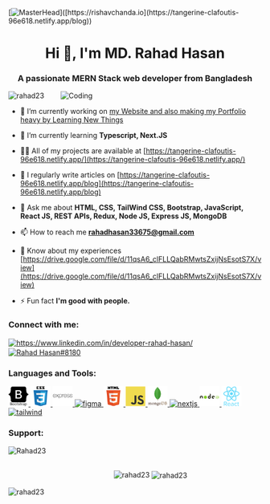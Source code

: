 [![MasterHead]([https://1.bp.blogspot.com/-7A4WynwLsMw/XbBpCXG8fHI/AAAAAAAAMt4/uOa1bpLskYgrwGbllhSu2SDj_Mig8SXJQCLcBGAsYHQ/s1600/2000_600px.gif](https://github.com/Rahad23/Rahad23/blob/81843607fc6cb603da78d2f58af2087d21791e3b/MERN-Stack-Web-Developer.png))]([https://rishavchanda.io](https://tangerine-clafoutis-96e618.netlify.app/blog))
<h1 align="center">Hi 👋, I'm MD. Rahad Hasan</h1>
<h3 align="center">A passionate MERN Stack web developer from Bangladesh</h3>

<img align="right" alt="Coding" width="400" src="https://camo.githubusercontent.com/e20822b4282c07ffd010cd05f855a6561d3b62358ca9e607e4901288dd748fcb/68747470733a2f2f63646e2e6472696262626c652e636f6d2f75736572732f323133313939332f73637265656e73686f74732f343934383733362f74686f75676874776f726b732d6769665f6472696262626c652e676966">

<p align="left"> <img src="https://komarev.com/ghpvc/?username=rahad23&label=Profile%20views&color=0e75b6&style=flat" alt="rahad23" /> </p>

- 🔭 I’m currently working on [my Website and also making my Portfolio heavy by Learning New Things](https://tangerine-clafoutis-96e618.netlify.app/)

- 🌱 I’m currently learning **Typescript, Next.JS**

- 👨‍💻 All of my projects are available at [https://tangerine-clafoutis-96e618.netlify.app/](https://tangerine-clafoutis-96e618.netlify.app/)

- 📝 I regularly write articles on [https://tangerine-clafoutis-96e618.netlify.app/blog](https://tangerine-clafoutis-96e618.netlify.app/blog)

- 💬 Ask me about **HTML, CSS, TailWind CSS, Bootstrap, JavaScript, React JS, REST APIs, Redux, Node JS, Express JS, MongoDB**

- 📫 How to reach me **rahadhasan33675@gmail.com**

- 📄 Know about my experiences [https://drive.google.com/file/d/11qsA6_clFLLQabRMwtsZxijNsEsotS7X/view](https://drive.google.com/file/d/11qsA6_clFLLQabRMwtsZxijNsEsotS7X/view)

- ⚡ Fun fact **I'm good with people.**

<h3 align="left">Connect with me:</h3>
<p align="left">
<a href="https://linkedin.com/in/https://www.linkedin.com/in/developer-rahad-hasan/" target="blank"><img align="center" src="https://raw.githubusercontent.com/rahuldkjain/github-profile-readme-generator/master/src/images/icons/Social/linked-in-alt.svg" alt="https://www.linkedin.com/in/developer-rahad-hasan/" height="30" width="40" /></a>
<a href="https://discord.gg/Rahad Hasan#8180" target="blank"><img align="center" src="https://raw.githubusercontent.com/rahuldkjain/github-profile-readme-generator/master/src/images/icons/Social/discord.svg" alt="Rahad Hasan#8180" height="30" width="40" /></a>
</p>

<h3 align="left">Languages and Tools:</h3>
<p align="left"> <a href="https://getbootstrap.com" target="_blank" rel="noreferrer"> <img src="https://raw.githubusercontent.com/devicons/devicon/master/icons/bootstrap/bootstrap-plain-wordmark.svg" alt="bootstrap" width="40" height="40"/> </a> <a href="https://www.w3schools.com/css/" target="_blank" rel="noreferrer"> <img src="https://raw.githubusercontent.com/devicons/devicon/master/icons/css3/css3-original-wordmark.svg" alt="css3" width="40" height="40"/> </a> <a href="https://expressjs.com" target="_blank" rel="noreferrer"> <img src="https://raw.githubusercontent.com/devicons/devicon/master/icons/express/express-original-wordmark.svg" alt="express" width="40" height="40"/> </a> <a href="https://www.figma.com/" target="_blank" rel="noreferrer"> <img src="https://www.vectorlogo.zone/logos/figma/figma-icon.svg" alt="figma" width="40" height="40"/> </a> <a href="https://www.w3.org/html/" target="_blank" rel="noreferrer"> <img src="https://raw.githubusercontent.com/devicons/devicon/master/icons/html5/html5-original-wordmark.svg" alt="html5" width="40" height="40"/> </a> <a href="https://developer.mozilla.org/en-US/docs/Web/JavaScript" target="_blank" rel="noreferrer"> <img src="https://raw.githubusercontent.com/devicons/devicon/master/icons/javascript/javascript-original.svg" alt="javascript" width="40" height="40"/> </a> <a href="https://www.mongodb.com/" target="_blank" rel="noreferrer"> <img src="https://raw.githubusercontent.com/devicons/devicon/master/icons/mongodb/mongodb-original-wordmark.svg" alt="mongodb" width="40" height="40"/> </a> <a href="https://nextjs.org/" target="_blank" rel="noreferrer"> <img src="https://cdn.worldvectorlogo.com/logos/nextjs-2.svg" alt="nextjs" width="40" height="40"/> </a> <a href="https://nodejs.org" target="_blank" rel="noreferrer"> <img src="https://raw.githubusercontent.com/devicons/devicon/master/icons/nodejs/nodejs-original-wordmark.svg" alt="nodejs" width="40" height="40"/> </a> <a href="https://reactjs.org/" target="_blank" rel="noreferrer"> <img src="https://raw.githubusercontent.com/devicons/devicon/master/icons/react/react-original-wordmark.svg" alt="react" width="40" height="40"/> </a> <a href="https://tailwindcss.com/" target="_blank" rel="noreferrer"> <img src="https://www.vectorlogo.zone/logos/tailwindcss/tailwindcss-icon.svg" alt="tailwind" width="40" height="40"/> </a> </p>

<h3 align="left">Support:</h3>
<p><a href="https://www.buymeacoffee.com/Rahad23"> <img align="left" src="https://cdn.buymeacoffee.com/buttons/v2/default-yellow.png" height="50" width="210" alt="Rahad23" /></a></p><br><br>

<p><img align="left" src="https://github-readme-stats.vercel.app/api/top-langs?username=rahad23&show_icons=true&locale=en&layout=compact" alt="rahad23" /></p>

<p>&nbsp;<img align="center" src="https://github-readme-stats.vercel.app/api?username=rahad23&show_icons=true&locale=en" alt="rahad23" /></p>

<p><img align="center" src="https://github-readme-streak-stats.herokuapp.com/?user=rahad23&" alt="rahad23" /></p>
